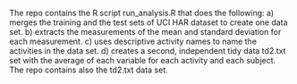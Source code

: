 The repo contains the R script run_analysis.R that does the following: a) merges the training and the test sets of UCI HAR dataset to create one data set. b) extracts the measurements of the mean and standard deviation for each measurement. c) uses descriptive activity names to name the activities in the data set. d) creates a second, independent tidy data td2.txt set with the average of each variable for each activity and each subject. The repo contains also the td2.txt data set.